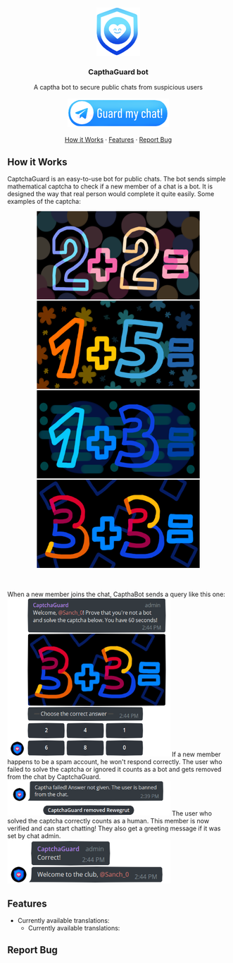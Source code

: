 <br />
<p align="center">
  <a href="https://github.com/stegogo/CaptchaGuard-bot">
    <img src="git-readme-pics/ico_git.png" alt="Logo" width="100" height="110">
  </a>
  <h3 align="center">CapthaGuard bot</h3>
   <p align="center">
      A captha bot to secure public chats from suspicious users
      <br> <br>
      <a href="https://github.com/stegogo/CaptchaGuard-bot">
        <img src="git-readme-pics/add_bot.png" alt="tg link" width="230" height="65">
      </a>
      <br> <br>
      <a href="#how-it-works">How it Works</a>
      ·
      <a href="#features">Features</a>
      ·
      <a href="#report-bug">Report Bug</a>
    </p>
 </p>

## How it Works
  <p>
      CaptchaGuard is an easy-to-use bot for public chats. The bot sends simple mathematical captcha to check if a new member of a chat is a bot. It is designed the way that real person would complete it quite easily. Some examples of the captcha:<br>
      <p align="center">
        <img src="git-readme-pics/05.png" alt="captcha_1" width="370" height="200">
        <img src="git-readme-pics/08.png" alt="captcha_2" width="370" height="200">
        <img src="git-readme-pics/07.png" alt="captcha_3" width="370" height="200">
        <img src="git-readme-pics/10.png" alt="captcha_4" width="370" height="200">
      </p>
      <br> <br>
     When a new member joins the chat, CapthaBot sends a query like this one:<br>
     <img src="git-readme-pics/captcha.png" alt="captcha" width="370" height="360">
     If a new member happens to be a spam account, he won't respond correctly. The user who failed to solve the captcha or ignored it counts as a bot and gets removed from the chat by CaptchaGuard.<br>
     <img src="git-readme-pics/captcha_fail.png" alt="captcha" width="370" height="80">
     The user who solved the captcha correctly counts as a human. This member is now verified and can start chatting! They also get a greeting message if it was set by chat admin.<br>
     <img src="git-readme-pics/captcha_success.png" alt="captcha" width="370" height="100">
  </p>
 
## Features
<ul>
  <li>Currently available translations:
    <ul>
      <li>Currently available translations:</li> 
    </ul>
  </li> 
</ul>

## Report Bug
